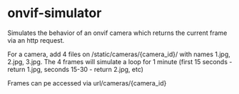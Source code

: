 # onvif-simulator

Simulates the behavior of an onvif camera which returns the current frame via an http request. 

For a camera, add 4 files on /static/cameras/{camera_id}/ with names 1.jpg, 2.jpg, 3.jpg. 
The 4 frames will simulate a loop for 1 minute (first 15 seconds - return 1.jpg, seconds 15-30 - return 2.jpg, etc)

Frames can pe accessed via url/cameras/{camera_id}